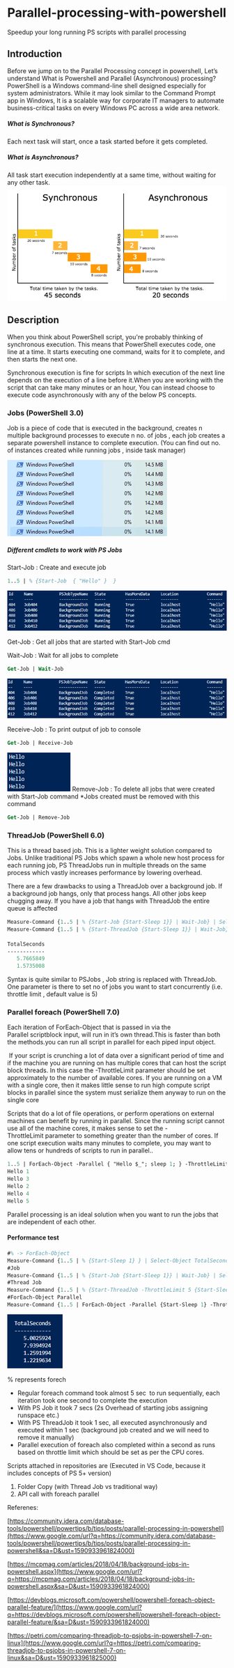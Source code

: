 # Parallel-processing-with-powershell
Speedup your long running PS scripts with parallel processing

Introduction
------------

Before we jump on to the Parallel Processing concept in powershell, Let’s understand What is Powershell and Parallel (Asynchronous) processing? PowerShell is a Windows command-line shell designed especially for system administrators. While it may look similar to the Command Prompt app in Windows, It is a scalable way for corporate IT managers to automate business-critical tasks on every Windows PC across a wide area network.

##### What is Synchronous?

Each next task will start, once a task started before it gets completed.

##### What is Asynchronous?

All task start execution independently at a same time, without waiting for any other task.
![](synchronous-asynchronous-javascript.png)

Description
-----------

When you think about PowerShell script, you're probably thinking of synchronous execution. This means that PowerShell executes code, one line at a time. It starts executing one command, waits for it to complete, and then starts the next one.

Synchronous execution is fine for scripts In which execution of the next line depends on the execution of a line before it.When you are working with the script that can take many minutes or an hour, You can instead choose to execute code asynchronously with any of the below PS concepts.  

### Jobs (PowerShell 3.0)

Job is a piece of code that is executed in the background, creates n multiple background processes to execute n no. of jobs , each job creates a separate powershell instance to complete execution. (You can find out no. of instances created while running jobs , inside task manager)

![](2020-05-30_11h58_54.png)

##### Different cmdlets to work with PS Jobs

Start-Job : Create and execute job
```ps
1..5 | % {Start-Job  { "Hello" }  }
```
![](2020-05-30_14h09_53.png)

Get-Job : Get all jobs that are started with Start-Job cmd

Wait-Job : Wait for all jobs to complete
```ps
Get-Job | Wait-Job 
```
![](2020-05-30_14h13_26.png)

Receive-Job : To print output of job to console
```ps
Get-Job | Receive-Job
```
![](2020-05-30_14h14_58.png)
Remove-Job : To delete all jobs that were created with Start-Job command
\*Jobs created must be removed with this command
```ps
Get-Job | Remove-Job
```
### ThreadJob (PowerShell 6.0)

This is a thread based job. This is a lighter weight solution compared to Jobs. Unlike traditional PS Jobs which spawn a whole new host process for each running job, PS ThreadJobs run in multiple threads on the same process which vastly increases performance by lowering overhead.

There are a few drawbacks to using a ThreadJob over a background job. If a background job hangs, only that process hangs. All other jobs keep chugging away. If you have a job that hangs with ThreadJob the entire queue is affected

```ps
Measure-Command {1..5 | % {Start-Job {Start-Sleep 1}} | Wait-Job} | Select-Object TotalSeconds
Measure-Command {1..5 | % {Start-ThreadJob {Start-Sleep 1}} | Wait-Job} | Select-Object TotalSeconds

TotalSeconds
------------
   5.7665849
   1.5735008
```
Syntax is quite similar to PSJobs , Job string is replaced with ThreadJob. One parameter is there to set no of jobs you want to start concurrently (i.e. throttle limit , default value is 5)

### Parallel foreach (PowerShell 7.0)

Each iteration of ForEach-Object that is passed in via the Parallel scriptblock input, will run in it’s own thread.This is faster than both the methods.you can run all script in parallel for each piped input object.

 If your script is crunching a lot of data over a significant period of time and if the machine you are running on has multiple cores that can host the script block threads. In this case the -ThrottleLimit parameter should be set approximately to the number of available cores. If you are running on a VM with a single core, then it makes little sense to run high compute script blocks in parallel since the system must serialize them anyway to run on the single core

Scripts that do a lot of file operations, or perform operations on external machines can benefit by running in parallel. Since the running script cannot use all of the machine cores, it makes sense to set the -ThrottleLimit parameter to something greater than the number of cores. If one script execution waits many minutes to complete, you may want to allow tens or hundreds of scripts to run in parallel..

```ps
1..5 | ForEach-Object -Parallel { "Hello $_"; sleep 1; } -ThrottleLimit 5 
Hello 1 
Hello 3 
Hello 2 
Hello 4 
Hello 5
```

Parallel processing is an ideal solution when you want to run the jobs that are independent of each other.

#### Performance test

```ps
#% -> ForEach-Object
Measure-Command {1..5 | % {Start-Sleep 1} } | Select-Object TotalSeconds
#Job
Measure-Command {1..5 | % {Start-Job {Start-Sleep 1}} | Wait-Job} | Select-Object TotalSeconds
#Thread Job
Measure-Command {1..5 | % {Start-ThreadJob -ThrottleLimit 5 {Start-Sleep 1}} | Wait-Job} | Select-Object TotalSeconds
#ForEach-Object Parallel
Measure-Command {1..5 | ForEach-Object -Parallel {Start-Sleep 1} -ThrottleLimit 5} | Select-Object TotalSeconds
```

![](2020-05-31_18h19_13.png)

% represents forech

-   Regular foreach command took almost 5 sec  to run sequentially, each iteration took one second to complete the execution
-   With PS Job it took 7 secs (2s Overhead of starting jobs assigning runspace etc.)
-   With PS ThreadJob it took 1 sec, all executed asynchronously and executed within 1 sec (background job created and we will need to remove it manually)
-   Parallel execution of foreach also completed within a second as runs based on throttle limit which should be set as per the CPU cores.

Scripts attached in repositories are (Executed in VS Code, because it includes concepts of PS 5+ version)
1.  Folder Copy (with Thread Job vs traditional way)
2.  API call with foreach parallel

Referenes:

[https://community.idera.com/database-tools/powershell/powertips/b/tips/posts/parallel-processing-in-powershell](https://www.google.com/url?q=https://community.idera.com/database-tools/powershell/powertips/b/tips/posts/parallel-processing-in-powershell&sa=D&ust=1590933961824000)

[https://mcpmag.com/articles/2018/04/18/background-jobs-in-powershell.aspx](https://www.google.com/url?q=https://mcpmag.com/articles/2018/04/18/background-jobs-in-powershell.aspx&sa=D&ust=1590933961824000)

[https://devblogs.microsoft.com/powershell/powershell-foreach-object-parallel-feature/](https://www.google.com/url?q=https://devblogs.microsoft.com/powershell/powershell-foreach-object-parallel-feature/&sa=D&ust=1590933961824000)

[https://petri.com/comparing-threadjob-to-psjobs-in-powershell-7-on-linux](https://www.google.com/url?q=https://petri.com/comparing-threadjob-to-psjobs-in-powershell-7-on-linux&sa=D&ust=1590933961825000)

